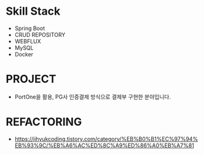# Skill Stack
- Spring Boot
- CRUD REPOSITORY
- WEBFLUX
- MySQL
- Docker

# PROJECT
- PortOne을 활용, PG사 인증결제 방식으로 결제부 구현한 분야입니다.

# REFACTORING
- https://jihyukcoding.tistory.com/category/%EB%B0%B1%EC%97%94%EB%93%9C/%EB%A6%AC%ED%8C%A9%ED%86%A0%EB%A7%81
